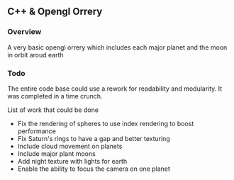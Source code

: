 ## C++ & Opengl Orrery

### Overview
A very basic opengl orrery which includes each major planet and the moon in orbit aroud earth



### Todo
The entire code base could use a rework for readability and modularity. It was completed in a time crunch.

List of work that could be done
* Fix the rendering of spheres to use index rendering to boost performance
* Fix Saturn's rings to have a gap and better texturing
* Include cloud movement on planets
* Include major plant moons
* Add night texture with lights for earth
* Enable the ability to focus the camera on one planet

